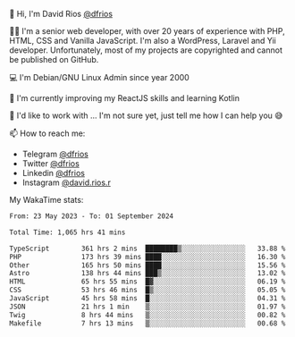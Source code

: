 👋 Hi, I'm David Rios [@dfrios](https://github.com/dfrios)

👨‍💻 I'm a senior web developer, with over 20 years of experience with PHP, HTML, CSS and Vanilla JavaScript. I'm also a WordPress, Laravel and Yii developer. Unfortunately, most of my projects are copyrighted and cannot be published on GitHub.

💻 I'm Debian/GNU Linux Admin since year 2000

🌱 I'm currently improving my ReactJS skills and learning Kotlin

💞️ I'd like to work with ... I'm not sure yet, just tell me how I can help you 😅


📫 How to reach me:
* Telegram [@dfrios](https://t.me/dfrios)
* Twitter [@dfrios](https://twitter.com/dfrios)
* Linkedin [@dfrios](https://linkedin.com/in/dfrios)
* Instagram [@david.rios.r](https://instagram.com/david.rios.r)



My WakaTime stats:
<!--START_SECTION:waka-->

```txt
From: 23 May 2023 - To: 01 September 2024

Total Time: 1,065 hrs 41 mins

TypeScript        361 hrs 2 mins  ████████▒░░░░░░░░░░░░░░░░   33.88 %
PHP               173 hrs 39 mins ████░░░░░░░░░░░░░░░░░░░░░   16.30 %
Other             165 hrs 50 mins ████░░░░░░░░░░░░░░░░░░░░░   15.56 %
Astro             138 hrs 44 mins ███▒░░░░░░░░░░░░░░░░░░░░░   13.02 %
HTML              65 hrs 55 mins  █▓░░░░░░░░░░░░░░░░░░░░░░░   06.19 %
CSS               53 hrs 46 mins  █▒░░░░░░░░░░░░░░░░░░░░░░░   05.05 %
JavaScript        45 hrs 58 mins  █░░░░░░░░░░░░░░░░░░░░░░░░   04.31 %
JSON              21 hrs 1 min    ▒░░░░░░░░░░░░░░░░░░░░░░░░   01.97 %
Twig              8 hrs 44 mins   ▒░░░░░░░░░░░░░░░░░░░░░░░░   00.82 %
Makefile          7 hrs 13 mins   ▒░░░░░░░░░░░░░░░░░░░░░░░░   00.68 %
```

<!--END_SECTION:waka-->
